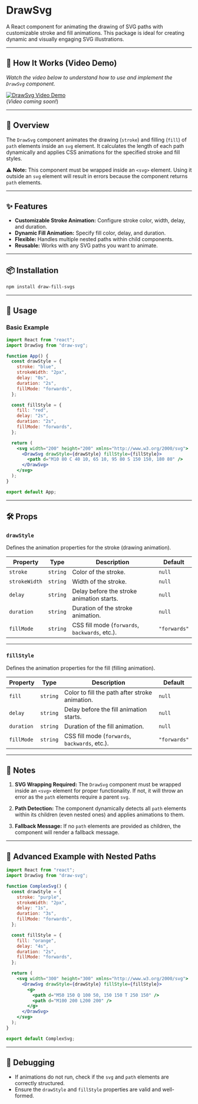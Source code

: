 # DrawSvg

A React component for animating the drawing of SVG paths with customizable stroke and fill animations. This package is ideal for creating dynamic and visually engaging SVG illustrations.

---

## 🎥 How It Works (Video Demo)

*Watch the video below to understand how to use and implement the `DrawSvg` component.*

[![DrawSvg Video Demo](https://via.placeholder.com/800x450.png?text=Video+Placeholder)](https://www.example.com)  
(*Video coming soon!*)

---

## 📖 Overview

The `DrawSvg` component animates the drawing (`stroke`) and filling (`fill`) of `path` elements inside an `svg` element. It calculates the length of each path dynamically and applies CSS animations for the specified stroke and fill styles.

⚠️ **Note:** This component must be wrapped inside an `<svg>` element. Using it outside an `svg` element will result in errors because the component returns `path` elements.

---

## ✨ Features

- **Customizable Stroke Animation:** Configure stroke color, width, delay, and duration.
- **Dynamic Fill Animation:** Specify fill color, delay, and duration.
- **Flexible:** Handles multiple nested paths within child components.
- **Reusable:** Works with any SVG paths you want to animate.

---

## 📦 Installation

```bash
npm install draw-fill-svgs
```

---

## 🚀 Usage

### Basic Example

```jsx
import React from "react";
import DrawSvg from "draw-svg";

function App() {
  const drawStyle = {
    stroke: "blue",
    strokeWidth: "2px",
    delay: "0s",
    duration: "2s",
    fillMode: "forwards",
  };

  const fillStyle = {
    fill: "red",
    delay: "2s",
    duration: "2s",
    fillMode: "forwards",
  };

  return (
    <svg width="200" height="200" xmlns="http://www.w3.org/2000/svg">
      <DrawSvg drawStyle={drawStyle} fillStyle={fillStyle}>
        <path d="M10 80 C 40 10, 65 10, 95 80 S 150 150, 180 80" />
      </DrawSvg>
    </svg>
  );
}

export default App;
```

---

## 🛠 Props

### `drawStyle`

Defines the animation properties for the stroke (drawing animation).

| **Property**   | **Type** | **Description**                                   | **Default**     |
| -------------- | -------- | ------------------------------------------------- | --------------- |
| `stroke`       | `string` | Color of the stroke.                              | `null`          |
| `strokeWidth`  | `string` | Width of the stroke.                              | `null`          |
| `delay`        | `string` | Delay before the stroke animation starts.         | `null`          |
| `duration`     | `string` | Duration of the stroke animation.                 | `null`          |
| `fillMode`     | `string` | CSS fill mode (`forwards`, `backwards`, etc.).     | `"forwards"`    |

---

### `fillStyle`

Defines the animation properties for the fill (filling animation).

| **Property**   | **Type** | **Description**                                   | **Default**     |
| -------------- | -------- | ------------------------------------------------- | --------------- |
| `fill`         | `string` | Color to fill the path after stroke animation.    | `null`          |
| `delay`        | `string` | Delay before the fill animation starts.           | `null`          |
| `duration`     | `string` | Duration of the fill animation.                   | `null`          |
| `fillMode`     | `string` | CSS fill mode (`forwards`, `backwards`, etc.).     | `"forwards"`    |

---

## 📝 Notes

1. **SVG Wrapping Required:** The `DrawSvg` component must be wrapped inside an `<svg>` element for proper functionality. If not, it will throw an error as the `path` elements require a parent `svg`.
   
2. **Path Detection:** The component dynamically detects all `path` elements within its children (even nested ones) and applies animations to them.

3. **Fallback Message:** If no `path` elements are provided as children, the component will render a fallback message.

---

## 🎨 Advanced Example with Nested Paths

```jsx
import React from "react";
import DrawSvg from "draw-svg";

function ComplexSvg() {
  const drawStyle = {
    stroke: "purple",
    strokeWidth: "2px",
    delay: "1s",
    duration: "3s",
    fillMode: "forwards",
  };

  const fillStyle = {
    fill: "orange",
    delay: "4s",
    duration: "2s",
    fillMode: "forwards",
  };

  return (
    <svg width="300" height="300" xmlns="http://www.w3.org/2000/svg">
      <DrawSvg drawStyle={drawStyle} fillStyle={fillStyle}>
        <g>
          <path d="M50 150 Q 100 50, 150 150 T 250 150" />
          <path d="M100 200 L200 200" />
        </g>
      </DrawSvg>
    </svg>
  );
}

export default ComplexSvg;
```

---

## 🧪 Debugging

- If animations do not run, check if the `svg` and `path` elements are correctly structured.
- Ensure the `drawStyle` and `fillStyle` properties are valid and well-formed.